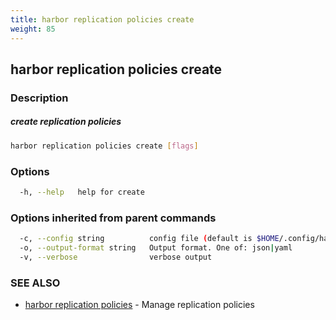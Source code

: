 ```yaml
---
title: harbor replication policies create
weight: 85
---
```

## harbor replication policies create

### Description

##### create replication policies

```sh
harbor replication policies create [flags]
```

### Options

```sh
  -h, --help   help for create
```

### Options inherited from parent commands

```sh
  -c, --config string          config file (default is $HOME/.config/harbor-cli/config.yaml)
  -o, --output-format string   Output format. One of: json|yaml
  -v, --verbose                verbose output
```

### SEE ALSO

* [harbor replication policies](harbor-replication-policies.md)	 - Manage replication policies

